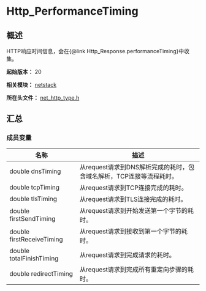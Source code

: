 # Http_PerformanceTiming
<!--Kit: Network Kit-->
<!--Subsystem: Communication-->
<!--Owner: @wmyao_mm-->
<!--Designer: @guo-min_net-->
<!--Tester: @tongxilin-->
<!--Adviser: @zhang_yixin13-->
## 概述

HTTP响应时间信息，会在{@link Http_Response.performanceTiming}中收集。

**起始版本：** 20

**相关模块：** [netstack](capi-netstack.md)

**所在头文件：** [net_http_type.h](capi-net-http-type-h.md)

## 汇总

### 成员变量

| 名称 | 描述 |
| -- | -- |
| double dnsTiming | 从request请求到DNS解析完成的耗时，包含域名解析，TCP连接等流程耗时。 |
| double tcpTiming | 从request请求到TCP连接完成的耗时。 |
| double tlsTiming | 从request请求到TLS连接完成的耗时。 |
| double firstSendTiming | 从request请求到开始发送第一个字节的耗时。 |
| double firstReceiveTiming | 从request请求到接收到第一个字节的耗时。 |
| double totalFinishTiming | 从request请求到完成请求的耗时。 |
| double redirectTiming | 从request请求到完成所有重定向步骤的耗时。 |


